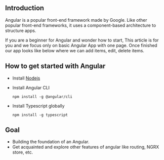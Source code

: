 ## Introduction
Angular is a popular front-end framework made by Google. Like other popular front-end frameworks, it uses a component-based architecture to structure apps.

If you are a beginner for Angular and wonder how to start, This article is for you and we focus only on basic Angular App with one page. Once finished our app looks like below where we can add items, edit, delete items.

## How to get started with Angular

-   Install [Nodejs](https://nodejs.org/en/download/)

-   Install Angular CLI

        npm install -g @angular/cli
        
-   Install Typescript globally

        npm install -g typescript 
  
## Goal
-   Building the foundation of an Angular.
-   Get acquainted and explore other features of angular like routing, NGRX store, etc.
